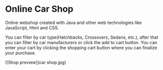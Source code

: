 # Online Car Shop

Online webshop created with Java and other web technologies like JavaScript, Html and CSS.

You can filter by car type(Hatchbacks, Crossovers, Sedans, etc.), after that you can filter by car manufacturers or click the add to cart button. You can enter your cart by clicking the shopping cart button where you can finalize your purchase.

![Shop preview](car shop.jpg)
